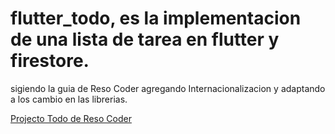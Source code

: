 # flutter_todo, es la implementacion de una lista de tarea en flutter y firestore.

sigiendo la guia de Reso Coder agregando Internacionalizacion y adaptando a los cambio en las librerias.

[Projecto Todo de Reso Coder](https://www.youtube.com/playlist?list=PLB6lc7nQ1n4iS5p-IezFFgqP6YvAJy84U "Flutter Firebase & DDD Course")
